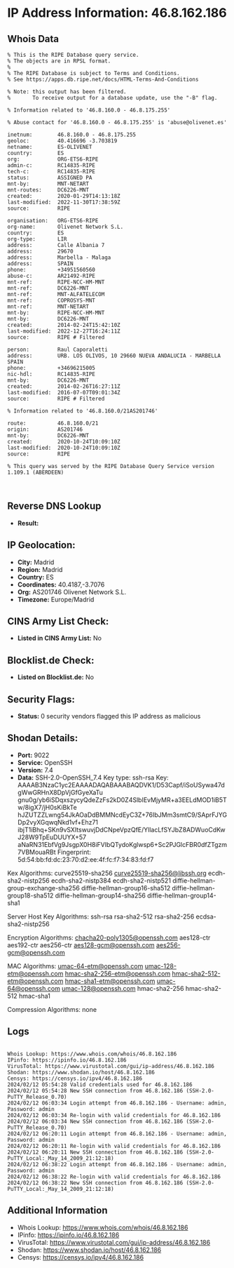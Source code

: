 # IP Address Information: 46.8.162.186

## Whois Data
```
% This is the RIPE Database query service.
% The objects are in RPSL format.
%
% The RIPE Database is subject to Terms and Conditions.
% See https://apps.db.ripe.net/docs/HTML-Terms-And-Conditions

% Note: this output has been filtered.
%       To receive output for a database update, use the "-B" flag.

% Information related to '46.8.160.0 - 46.8.175.255'

% Abuse contact for '46.8.160.0 - 46.8.175.255' is 'abuse@olivenet.es'

inetnum:        46.8.160.0 - 46.8.175.255
geoloc:         40.416696 -3.703819
netname:        ES-OLIVENET
country:        ES
org:            ORG-ETS6-RIPE
admin-c:        RC14835-RIPE
tech-c:         RC14835-RIPE
status:         ASSIGNED PA
mnt-by:         MNT-NETART
mnt-routes:     DC6226-MNT
created:        2020-01-29T14:13:18Z
last-modified:  2022-11-30T17:38:59Z
source:         RIPE

organisation:   ORG-ETS6-RIPE
org-name:       Olivenet Network S.L.
country:        ES
org-type:       LIR
address:        Calle Albania 7
address:        29670
address:        Marbella - Malaga
address:        SPAIN
phone:          +34951560560
abuse-c:        AR21492-RIPE
mnt-ref:        RIPE-NCC-HM-MNT
mnt-ref:        DC6226-MNT
mnt-ref:        MNT-ALFATELECOM
mnt-ref:        COPROSYS-MNT
mnt-ref:        MNT-NETART
mnt-by:         RIPE-NCC-HM-MNT
mnt-by:         DC6226-MNT
created:        2014-02-24T15:42:10Z
last-modified:  2022-12-27T16:24:11Z
source:         RIPE # Filtered

person:         Raul Caporaletti
address:        URB. LOS OLIVOS, 10 29660 NUEVA ANDALUCIA - MARBELLA SPAIN
phone:          +34696215005
nic-hdl:        RC14835-RIPE
mnt-by:         DC6226-MNT
created:        2014-02-26T16:27:11Z
last-modified:  2016-07-07T09:01:34Z
source:         RIPE # Filtered

% Information related to '46.8.160.0/21AS201746'

route:          46.8.160.0/21
origin:         AS201746
mnt-by:         DC6226-MNT
created:        2020-10-24T10:09:10Z
last-modified:  2020-10-24T10:09:10Z
source:         RIPE

% This query was served by the RIPE Database Query Service version 1.109.1 (ABERDEEN)



```
## Reverse DNS Lookup
- **Result:** 

## IP Geolocation:
- **City:** Madrid
- **Region:** Madrid
- **Country:** ES
- **Coordinates:** 40.4187,-3.7076
- **Org:** AS201746 Olivenet Network S.L.
- **Timezone:** Europe/Madrid

## CINS Army List Check:
- **Listed in CINS Army List:** 
No

## Blocklist.de Check:
- **Listed on Blocklist.de:** 
No

## Security Flags:
- **Status:** 0 security vendors flagged this IP address as malicious

## Shodan Details:
- **Port:** 9022
- **Service:** OpenSSH
- **Version:** 7.4
- **Data:** SSH-2.0-OpenSSH_7.4
Key type: ssh-rsa
Key: AAAAB3NzaC1yc2EAAAADAQABAAABAQDVK1/D53Capf/iSoUSywa47dgWwGRHnX8DpVjGfGyeXaTu
gnu0g/yb6iSDqxszycyQdeZzFs2kD0Z4SlbIEvMjyMR+a3EELdMOD1iB5Tw/8igX7/jH0sKiBkTe
hJZUTZZLwng54JkAOaDdBMMNcdEyC3Z+76IbJMm3smtC9/SAprFJYGDp2vyXGqwqNkd1vf+Ehz71
ibjT1iBhq+SKn9vSXItswuvjDdCNpeVpzQfE/YllacLfSYJbZ8ADWuoCdKwJ28W9TpEuDUUYX+57
aNaRN31EbfVg9JsgpX0H8iFVIbQTydoKglwsp6+Sc2PJGlcFBR0dfZTgzm7VBMouaRBt
Fingerprint: 5d:54:bb:fd:dc:23:70:d2:ee:4f:fc:f7:34:83:fd:f7

Kex Algorithms:
	curve25519-sha256
	curve25519-sha256@libssh.org
	ecdh-sha2-nistp256
	ecdh-sha2-nistp384
	ecdh-sha2-nistp521
	diffie-hellman-group-exchange-sha256
	diffie-hellman-group16-sha512
	diffie-hellman-group18-sha512
	diffie-hellman-group14-sha256
	diffie-hellman-group14-sha1

Server Host Key Algorithms:
	ssh-rsa
	rsa-sha2-512
	rsa-sha2-256
	ecdsa-sha2-nistp256

Encryption Algorithms:
	chacha20-poly1305@openssh.com
	aes128-ctr
	aes192-ctr
	aes256-ctr
	aes128-gcm@openssh.com
	aes256-gcm@openssh.com

MAC Algorithms:
	umac-64-etm@openssh.com
	umac-128-etm@openssh.com
	hmac-sha2-256-etm@openssh.com
	hmac-sha2-512-etm@openssh.com
	hmac-sha1-etm@openssh.com
	umac-64@openssh.com
	umac-128@openssh.com
	hmac-sha2-256
	hmac-sha2-512
	hmac-sha1

Compression Algorithms:
	none


## Logs
```

Whois Lookup: https://www.whois.com/whois/46.8.162.186
IPinfo: https://ipinfo.io/46.8.162.186
VirusTotal: https://www.virustotal.com/gui/ip-address/46.8.162.186
Shodan: https://www.shodan.io/host/46.8.162.186
Censys: https://censys.io/ipv4/46.8.162.186
2024/02/12 05:54:28 Valid credentials used for 46.8.162.186
2024/02/12 05:54:28 New SSH connection from 46.8.162.186 (SSH-2.0-PuTTY_Release_0.70)
2024/02/12 06:03:34 Login attempt from 46.8.162.186 - Username: admin, Password: admin
2024/02/12 06:03:34 Re-login with valid credentials for 46.8.162.186
2024/02/12 06:03:34 New SSH connection from 46.8.162.186 (SSH-2.0-PuTTY_Release_0.70)
2024/02/12 06:20:11 Login attempt from 46.8.162.186 - Username: admin, Password: admin
2024/02/12 06:20:11 Re-login with valid credentials for 46.8.162.186
2024/02/12 06:20:11 New SSH connection from 46.8.162.186 (SSH-2.0-PuTTY_Local:_May_14_2009_21:12:18)
2024/02/12 06:38:22 Login attempt from 46.8.162.186 - Username: admin, Password: admin
2024/02/12 06:38:22 Re-login with valid credentials for 46.8.162.186
2024/02/12 06:38:22 New SSH connection from 46.8.162.186 (SSH-2.0-PuTTY_Local:_May_14_2009_21:12:18)

```
## Additional Information
- Whois Lookup: https://www.whois.com/whois/46.8.162.186
- IPinfo: https://ipinfo.io/46.8.162.186
- VirusTotal: https://www.virustotal.com/gui/ip-address/46.8.162.186
- Shodan: https://www.shodan.io/host/46.8.162.186
- Censys: https://censys.io/ipv4/46.8.162.186

